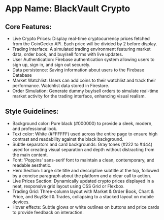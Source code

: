 # **App Name**: BlackVault Crypto

## Core Features:

- Live Crypto Prices: Display real-time cryptocurrency prices fetched from the CoinGecko API. Each price will be divided by 2 before display.
- Trading Interface: A simulated trading environment featuring market data, order book, and buy/sell forms with live updates.
- User Authentication: Firebase authentication system allowing users to sign up, sign in, and sign out securely.
- Data persistence: Saving information about users to the Firebase Database
- Market Watchlist: Users can add coins to their watchlist and track their performance. Watchlist data stored in Firestore.
- Order Simulation: Generate dummy buy/sell orders to simulate real-time market activity for the trading interface, enhancing visual realism.

## Style Guidelines:

- Background color: Pure black (#000000) to provide a sleek, modern, and professional look.
- Text color: White (#FFFFFF) used across the entire page to ensure high contrast and readability against the black background.
- Subtle separators and card backgrounds: Gray tones (#222 to #444) used for creating visual separation and depth without distracting from the main content.
- Font: 'Poppins' sans-serif font to maintain a clean, contemporary, and readable aesthetic.
- Hero Section: Large site title and descriptive subtitle at the top, followed by a concise paragraph about the platform and a clear call to action.
- Live Prices Section: Dynamically updated crypto prices displayed in a neat, responsive grid layout using CSS Grid or Flexbox.
- Trading Grid: Three-column layout with Market & Order Book, Chart & Price, and Buy/Sell & Trades, collapsing to a stacked layout on mobile devices.
- Hover effects: Subtle glows or white outlines on buttons and price cards to provide feedback on interaction.